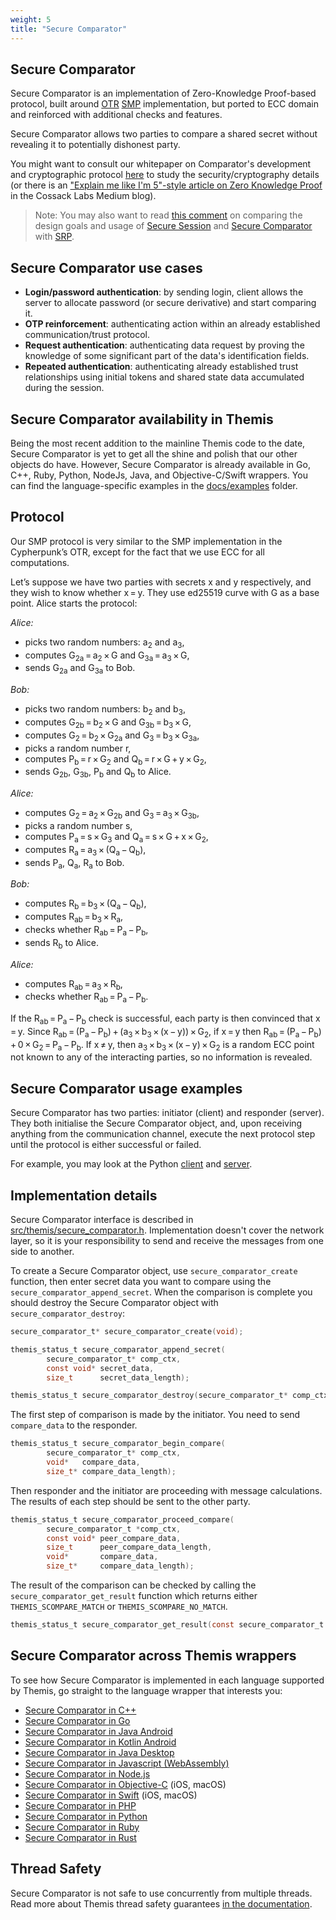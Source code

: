 ```yaml
---
weight: 5
title: "Secure Comparator"
---
```


## Secure Comparator

Secure Comparator is an implementation of Zero-Knowledge Proof-based protocol, built around [OTR](https://otr.cypherpunks.ca/) [SMP](http://twistedoakstudios.com/blog/Post3724_explain-it-like-im-five-the-socialist-millionaire-problem-and-secure-multi-party-computation) implementation, but ported to ECC domain and reinforced with additional checks and features. 

Secure Comparator allows two parties to compare a shared secret without revealing it to potentially dishonest party. 

You might want to consult our whitepaper on Comparator's development and cryptographic protocol [here](https://cossacklabs.com/files/secure-comparator-paper-rev12.pdf) to study the security/cryptography details (or there is an ["Explain me like I'm 5"-style article on Zero Knowledge Proof](https://hackernoon.com/eli5-zero-knowledge-proof-78a276db9eff) in the Cossack Labs Medium blog). 

> Note: You may also want to read [this comment](https://github.com/cossacklabs/themis/issues/529#issuecomment-531731507) on comparing the design goals and usage of [Secure Session](/docs/themis/crypto-theory/crypto-systems/secure-session/) and [Secure Comparator](/docs/themis/crypto-theory/crypto-systems/secure-comparator/) with [SRP](https://en.wikipedia.org/wiki/Secure_Remote_Password_protocol).    

## Secure Comparator use cases

- **Login/password authentication**: by sending login, client allows the server to allocate password (or secure derivative) and start comparing it. 
- **OTP reinforcement**: authenticating action within an already established communication/trust protocol.
- **Request authentication**: authenticating data request by proving the knowledge of some significant part of the data's  identification fields.
- **Repeated authentication**: authenticating already established trust relationships using initial tokens and shared state data accumulated during the session.

## Secure Comparator availability in Themis

Being the most recent addition to the mainline Themis code to the date, Secure Comparator is yet to get all the shine and polish that our other objects do have. However, Secure Comparator is already available in Go, C++, Ruby, Python, NodeJs, Java, and Objective-C/Swift wrappers. You can find the language-specific examples in the [docs/examples](https://github.com/cossacklabs/themis/tree/master/docs/examples) folder.

## Protocol

Our SMP protocol is very similar to the SMP implementation in the Cypherpunk’s OTR, except for the fact that we use ECC for all computations.

Let’s suppose we have two parties with secrets x and y respectively, and they wish to know whether x = y. They use ed25519 curve with G as a base point. Alice starts the protocol:

*Alice:*    

   - picks two random numbers: a<sub>2</sub> and a<sub>3</sub>,     
   - computes G<sub>2a</sub> = a<sub>2</sub> × G and G<sub>3a</sub> = a<sub>3</sub> × G,
   - sends G<sub>2a</sub> and G<sub>3a</sub> to Bob.     

*Bob:*    

   - picks two random numbers: b<sub>2</sub> and b<sub>3</sub>,
   - computes G<sub>2b</sub> = b<sub>2</sub> × G and G<sub>3b</sub> = b<sub>3</sub> × G,
   - computes G<sub>2</sub> = b<sub>2</sub> × G<sub>2a</sub> and G<sub>3</sub> = b<sub>3</sub> × G<sub>3a</sub>,
   - picks a random number r,
   - computes P<sub>b</sub> = r × G<sub>2</sub> and Q<sub>b</sub> = r × G + y × G<sub>2</sub>,
   - sends G<sub>2b</sub>, G<sub>3b</sub>, P<sub>b</sub> and Q<sub>b</sub> to Alice.

*Alice:*

   - computes G<sub>2</sub> = a<sub>2</sub> × G<sub>2b</sub> and G<sub>3</sub> = a<sub>3</sub> × G<sub>3b</sub>,
   - picks a random number s,
   - computes P<sub>a</sub> = s × G<sub>3</sub> and Q<sub>a</sub> = s × G + x × G<sub>2</sub>,
   - computes R<sub>a</sub> = a<sub>3</sub> × (Q<sub>a</sub> − Q<sub>b</sub>),
   - sends P<sub>a</sub>, Q<sub>a</sub>, R<sub>a</sub> to Bob.    

*Bob:*

   - computes R<sub>b</sub> = b<sub>3</sub> × (Q<sub>a</sub> − Q<sub>b</sub>),
   - computes R<sub>ab</sub> = b<sub>3</sub> × R<sub>a</sub>,
   - checks whether R<sub>ab</sub> = P<sub>a</sub> − P<sub>b</sub>,
   - sends R<sub>b</sub> to Alice.      

*Alice:*    

   - computes R<sub>ab</sub> = a<sub>3</sub> × R<sub>b</sub>,    
   - checks whether R<sub>ab</sub> = P<sub>a</sub> − P<sub>b</sub>.     

If the R<sub>ab</sub> = P<sub>a</sub> − P<sub>b</sub> check is successful, each party is then convinced that x = y. Since R<sub>ab</sub> = (P<sub>a</sub> − P<sub>b</sub>) + (a<sub>3</sub> × b<sub>3</sub> × (x − y)) × G<sub>2</sub>, if x = y then R<sub>ab</sub> = (P<sub>a</sub> − P<sub>b</sub>) + 0 × G<sub>2</sub> = P<sub>a</sub> − P<sub>b</sub>. If x ≠ y, then a<sub>3</sub> × b<sub>3</sub> × (x − y) × G<sub>2</sub> is a random ECC point not known to any of the interacting parties, so no information is revealed.

## Secure Comparator usage examples

Secure Comparator has two parties: initiator (client) and responder (server). They both initialise the Secure Comparator object, and, upon receiving anything from the communication channel, execute the next protocol step until the protocol is either successful or failed. 

For example, you may look at the Python [client](https://github.com/cossacklabs/themis/blob/master/docs/examples/python/scomparator_test_client.py) and [server](https://github.com/cossacklabs/themis/blob/master/docs/examples/python/scomparator_test_server.py).

## Implementation details

Secure Comparator interface is described in [src/themis/secure_comparator.h](https://github.com/cossacklabs/themis/blob/master/src/themis/secure_comparator.h). Implementation doesn't cover the network layer, so it is your responsibility to send and receive the messages from one side to another.

To create a Secure Comparator object, use `secure_comparator_create` function, then enter secret data you want to compare using the `secure_comparator_append_secret`. When the comparison is complete you should destroy the Secure Comparator object with `secure_comparator_destroy`:

```c
secure_comparator_t* secure_comparator_create(void);

themis_status_t secure_comparator_append_secret(
        secure_comparator_t* comp_ctx,
        const void* secret_data,
        size_t      secret_data_length);

themis_status_t secure_comparator_destroy(secure_comparator_t* comp_ctx);
```

The first step of comparison is made by the initiator. You need to send `compare_data` to the responder.

```c
themis_status_t secure_comparator_begin_compare(
        secure_comparator_t* comp_ctx,
        void*   compare_data,
        size_t* compare_data_length);
```

Then responder and the initiator are proceeding with message calculations. The results of each step should be sent to the other party.

```c
themis_status_t secure_comparator_proceed_compare(
        secure_comparator_t *comp_ctx,
        const void* peer_compare_data,
        size_t      peer_compare_data_length,
        void*       compare_data,
        size_t*     compare_data_length);
```

The result of the comparison can be checked by calling the `secure_comparator_get_result` function which returns either `THEMIS_SCOMPARE_MATCH` or `THEMIS_SCOMPARE_NO_MATCH`.

```c
themis_status_t secure_comparator_get_result(const secure_comparator_t *comp_ctx);
```


## Secure Comparator across Themis wrappers    

To see how Secure Comparator is implemented in each language supported by Themis, go straight to the language wrapper that interests you:     

* [Secure Comparator in C++](/docs/themis/languages/cpp/#secure-comparator)
* [Secure Comparator in Go](/docs/themis/languages/go/#secure-comparator)
* [Secure Comparator in Java Android](/docs/themis/languages/java-android/#secure-comparator)
* [Secure Comparator in Kotlin Android](/docs/themis/languages/kotlin-android/#secure-comparator) 
* [Secure Comparator in Java Desktop](/docs/themis/languages/java-desktop/#secure-comparator)
* [Secure Comparator in Javascript (WebAssembly)](/docs/themis/languages/wasm/#secure-comparator)
* [Secure Comparator in Node.js](/docs/themis/languages/nodejs/#secure-comparator)
* [Secure Comparator in Objective-C](/docs/themis/languages/objc/#secure-comparator) (iOS, macOS)
* [Secure Comparator in Swift](/docs/themis/languages/swift/#secure-comparator) (iOS, macOS)
* [Secure Comparator in PHP](/docs/themis/languages/php/#secure-comparator)
* [Secure Comparator in Python](/docs/themis/languages/python/#secure-comparator)
* [Secure Comparator in Ruby](/docs/themis/languages/ruby/#secure-comparator)
* [Secure Comparator in Rust](/docs/themis/languages/rust/#secure-comparator)

## Thread Safety

Secure Comparator is not safe to use concurrently from multiple threads. Read more about Themis thread safety guarantees [in the documentation](/docs/themis/debugging/thread-safety/).
